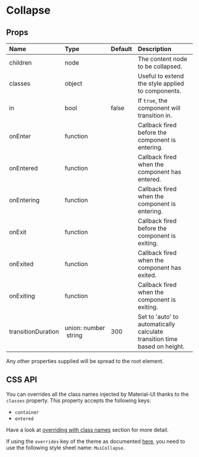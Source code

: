 # Collapse



## Props
| Name | Type | Default | Description |
|:-----|:-----|:--------|:------------|
| children | node |  | The content node to be collapsed. |
| classes | object |  | Useful to extend the style applied to components. |
| in | bool | false | If `true`, the component will transition in. |
| onEnter | function |  | Callback fired before the component is entering. |
| onEntered | function |  | Callback fired when the component has entered. |
| onEntering | function |  | Callback fired when the component is entering. |
| onExit | function |  | Callback fired before the component is exiting. |
| onExited | function |  | Callback fired when the component has exited. |
| onExiting | function |  | Callback fired when the component is exiting. |
| transitionDuration | union:&nbsp;number<br>&nbsp;string<br> | 300 | Set to 'auto' to automatically calculate transition time based on height. |

Any other properties supplied will be spread to the root element.

## CSS API

You can overrides all the class names injected by Material-UI thanks to the `classes` property.
This property accepts the following keys:
- `container`
- `entered`

Have a look at [overriding with class names](/customization/overrides#overriding-with-class-names)
section for more detail.

If using the `overrides` key of the theme as documented
[here](/customization/themes#customizing-all-instances-of-a-component-type),
you need to use the following style sheet name: `MuiCollapse`.
